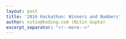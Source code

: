 ```yaml
---
layout: post
title: '2016 Hackathon: Winners and Numbers'
author: nitin@koding.com (Nitin Gupta)
excerpt_separator: "<!--more-->"
---
```



